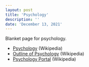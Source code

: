 ```yaml
---
layout: post
title: 'Psychology'
description: ''
date: 'December 13, 2021'
---
```


Blanket page for psychology.


- [Psychology](https://en.wikipedia.org/wiki/Psychology) (Wikipedia)
- [Outline of Psychology](https://en.wikipedia.org/wiki/Outline_of_psychology) (Wikipedia)
- [Psychology Portal](https://en.wikipedia.org/wiki/Portal:Psychology) (Wikipedia)
